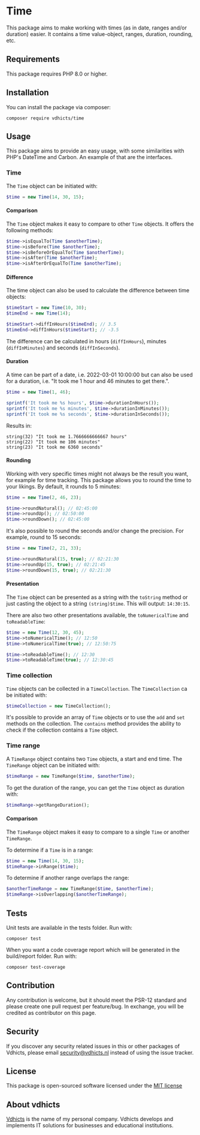 # Time

This package aims to make working with times (as in date, ranges and/or duration) easier. It contains a time 
value-object, ranges, duration, rounding, etc.

## Requirements

This package requires PHP 8.0 or higher.

## Installation

You can install the package via composer:

`composer require vdhicts/time`

## Usage

This package aims to provide an easy usage, with some similarities with PHP's DateTime and Carbon. An example of that 
are the interfaces.

### Time

The `Time` object can be initiated with:

```php
$time = new Time(14, 30, 15);
```

#### Comparison

The `Time` object makes it easy to compare to other `Time` objects. It offers the following methods:

```php
$time->isEqualTo(Time $anotherTime);
$time->isBefore(Time $anotherTime);
$time->isBeforeOrEqualTo(Time $anotherTime);
$time->isAfter(Time $anotherTime);
$time->isAfterOrEqualTo(Time $anotherTime);
```

#### Difference

The time object can also be used to calculate the difference between time objects:

```php
$timeStart = new Time(10, 30);
$timeEnd = new Time(14);

$timeStart->diffInHours($timeEnd); // 3.5
$timeEnd->diffInHours($timeStart); // -3.5
```

The difference can be calculated in hours (`diffInHours`), minutes (`diffInMinutes`) and seconds (`diffInSeconds`).

#### Duration

A time can be part of a date, i.e. 2022-03-01 10:00:00 but can also be used for a duration, i.e. 
"It took me 1 hour and 46 minutes to get there.".

```php
$time = new Time(1, 46);

sprintf('It took me %s hours', $time->durationInHours());
sprintf('It took me %s minutes', $time->durationInMinutes());
sprintf('It took me %s seconds', $time->durationInSeconds());
```

Results in:

```
string(32) "It took me 1.7666666666667 hours"
string(22) "It took me 106 minutes"
string(23) "It took me 6360 seconds"
```

#### Rounding

Working with very specific times might not always be the result you want, for example for time tracking. This package 
allows you to round the time to your likings. By default, it rounds to 5 minutes:

```php
$time = new Time(2, 46, 23);

$time->roundNatural(); // 02:45:00
$time->roundUp(); // 02:50:00
$time->roundDown(); // 02:45:00
```

It's also possible to round the seconds and/or change the precision. For example, round to 15 seconds:

```php
$time = new Time(2, 21, 33);

$time->roundNatural(15, true); // 02:21:30
$time->roundUp(15, true); // 02:21:45
$time->roundDown(15, true); // 02:21:30
```

#### Presentation

The `Time` object can be presented as a string with the `toString` method or just casting the object to a
string `(string)$time`. This will output: `14:30:15`.

There are also two other presentations available, the `toNumericalTime` and `toReadableTime`:

```php
$time = new Time(12, 30, 45);
$time->toNumericalTime(); // 12:50
$time->toNumericalTime(true); // 12:50:75

$time->toReadableTime(); // 12:30
$time->toReadableTime(true); // 12:30:45
```

### Time collection

`Time` objects can be collected in a `TimeCollection`. The `TimeCollection` ca be initiated with:

```php
$timeCollection = new TimeCollection();
```

It's possible to provide an array of `Time` objects or to use the `add` and `set` methods on the collection. The 
`contains` method provides the ability to check if the collection contains a `Time` object. 

### Time range

A `TimeRange` object contains two `Time` objects, a start and end time. The `TimeRange` object can be initiated with:

```php
$timeRange = new TimeRange($time, $anotherTime);
```

To get the duration of the range, you can get the `Time` object as duration with:

```php
$timeRange->getRangeDuration();
```

#### Comparison

The `TimeRange` object makes it easy to compare to a single `Time` or another `TimeRange`. 

To determine if a `Time` is in a range:

```php
$time = new Time(14, 30, 15);
$timeRange->inRange($time);
```

To determine if another range overlaps the range:

```php
$anotherTimeRange = new TimeRange($time, $anotherTime);
$timeRange->isOverlapping($anotherTimeRange);
```

## Tests

Unit tests are available in the tests folder. Run with:

`composer test`

When you want a code coverage report which will be generated in the build/report folder. Run with:

`composer test-coverage`

## Contribution

Any contribution is welcome, but it should meet the PSR-12 standard and please create one pull request per feature/bug. 
In exchange, you will be credited as contributor on this page.

## Security

If you discover any security related issues in this or other packages of Vdhicts, please email security@vdhicts.nl 
instead of using the issue tracker.

## License

This package is open-sourced software licensed under the [MIT license](http://opensource.org/licenses/MIT)

## About vdhicts

[Vdhicts](https://www.vdhicts.nl) is the name of my personal company. Vdhicts develops and implements IT solutions for
businesses and educational institutions.
